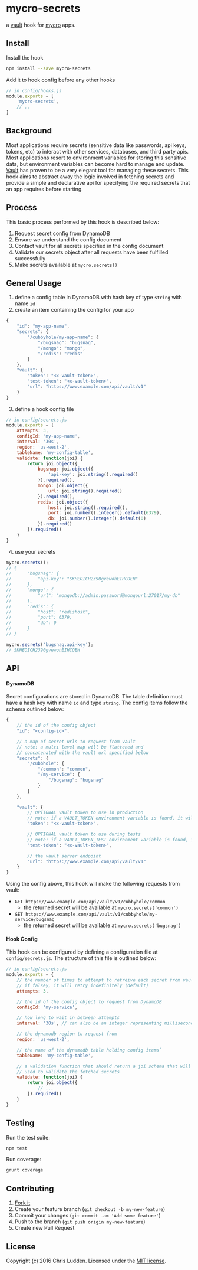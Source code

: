 # mycro-secrets
a [vault](https://github.com/hashicorp/vault) hook for [mycro](https://github.com/cludden/mycro) apps.


## Install
Install the hook
```bash
npm install --save mycro-secrets
```

Add it to hook config before any other hooks
```javascript
// in config/hooks.js
module.exports = [
    'mycro-secrets',
    // ..
]
```


## Background
Most applications require secrets (sensitive data like passwords, api keys, tokens, etc) to interact with other services, databases, and third party apis. Most applications resort to environment variables for storing this sensitive data, but environment variables can become hard to manage and update. [Vault](https://github.com/hashicorp/vault) has proven to be a very elegant tool for managing these secrets. This hook aims to abstract away the logic involved in fetching secrets and provide a simple and declarative api for specifying the required secrets that an app requires before starting.


## Process
This basic process performed by this hook is described below:

1. Request secret config from DynamoDB
2. Ensure we understand the config document
3. Contact vault for all secrets specified in the config document
4. Validate our secrets object after all requests have been fulfilled successfully
5. Make secrets available at `mycro.secrets()`


## General Usage
1. define a config table in DynamoDB with hash key of type `string` with name `id`
2. create an item containing the config for your app

```javascript
{
    "id": "my-app-name",
    "secrets": {
        "/cubbyhole/my-app-name": {
            "/bugsnag": "bugsnag",
            "/mongo": "mongo",
            "/redis": "redis"
        }
    },
    "vault": {
        "token": "<x-vault-token>",
        "test-token": "<x-vault-token>",
        "url": "https://www.example.com/api/vault/v1"
    }
}
```
3. define a hook config file

```javascript
// in config/secrets.js
module.exports = {
    attempts: 3,
    configId: 'my-app-name',
    interval: '30s',
    region: 'us-west-2',
    tableName: 'my-config-table',
    validate: function(joi) {
        return joi.object({
            bugsnag: joi.object({
                'api-key': joi.string().required()
            }).required(),
            mongo: joi.object({
                url: joi.string().required()
            }).required(),
            redis: joi.object({
                host: joi.string().required(),
                port: joi.number().integer().default(6379),
                db: joi.number().integer().default(0)
            }).required()
        }).required()
    }
}
```
4. use your secrets

```javascript
mycro.secrets();
// {
//      "bugsnag": {
//          "api-key": "SKHEOICH2390gvewohEIHCOEH"
//      },
//      "mongo": {
//          "url": "mongodb://admin:password@mongourl:27017/my-db"
//      },
//      "redis": {
//          "host": "redishost",
//          "port": 6379,
//          "db": 0
//      }
// }

mycro.secrets('bugsnag.api-key');
// SKHEOICH2390gvewohEIHCOEH
```


## API
#### DynamoDB
Secret configurations are stored in DynamoDB. The table definition must have a hash key with
name `id` and type `string`. The config items follow the schema outlined below:

```javascript
{
    // the id of the config object
    "id": "<config-id>",

    // a map of secret urls to request from vault
    // note: a multi level map will be flattened and
    // concatenated with the vault url specified below
    "secrets": {
        "/cubbhole": {
            "/common": "common",
            "/my-service": {
                "/bugsnag": "bugsnag"
            }
        }
    },

    "vault": {
        // OPTIONAL vault token to use in production
        // note: if a VAULT_TOKEN environment variable is found, it will be used instead
        "token": "<x-vault-token>",

        // OPTIONAL vault token to use during tests
        // note: if a VAULT_TOKEN_TEST environment variable is found, it will be used instead
        "test-token": "<x-vault-token>",

        // the vault server endpoint
        "url": "https://www.example.com/api/vault/v1"
    }
}
```

Using the config above, this hook will make the following requests from vault:
- `GET https://www.example.com/api/vault/v1/cubbyhole/common`
  - the returned secret will be available at `mycro.secrets('common')`
- `GET https://www.example.com/api/vault/v1/cubbyhole/my-service/bugsnag`
  - the returned secret will be available at `mycro.secrets('bugsnag')`

#### Hook Config
This hook can be configured by defining a configuration file at `config/secrets.js`. The structure of this file is outlined below:

```javascript
// in config/secrets.js
module.exports = {
    // the number of times to attempt to retreive each secret from vault.
    // if falsey, it will retry indefinitely (default)
    attempts: 3,

    // the id of the config object to request from DynamoDB
    configId: 'my-service',

    // how long to wait in between attempts
    interval: '30s', // can also be an integer representing milliseconds to wait

    // the dynamodb region to request from
    region: 'us-west-2',

    // the name of the dynamodb table holding config items`
    tableName: 'my-config-table',

    // a validation function that should return a joi schema that will be
    // used to validate the fetched secrets
    validate: function(joi) {
        return joi.object({
            // ...
        }).required()
    }
}
```

## Testing
Run the test suite:
```bash
npm test
```

Run coverage:
```bash
grunt coverage
```


## Contributing
1. [Fork it](https://github.com/cludden/mycro-secrets/fork)
2. Create your feature branch (`git checkout -b my-new-feature`)
3. Commit your changes (`git commit -am 'Add some feature'`)
4. Push to the branch (`git push origin my-new-feature`)
5. Create new Pull Request


## License
Copyright (c) 2016 Chris Ludden.
Licensed under the [MIT license](LICENSE.md).

